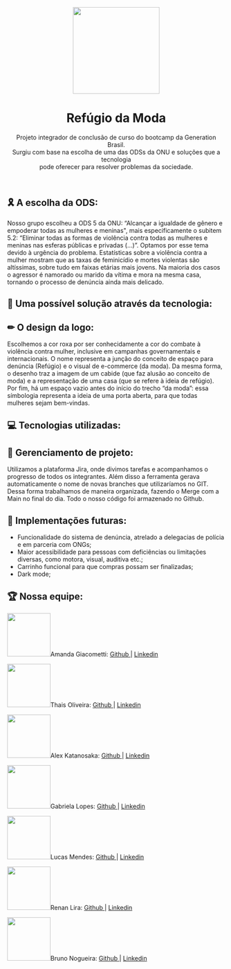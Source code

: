 
<div align="center" margin="200">
<img align="center" width="200" src="https://github.com/ManGiaco/BancoDeImagens/blob/main/Ref%C3%BAgio%20da%20Moda/%C3%8Dcones/Logo%20Ref%C3%BAgio.png?raw=true">
</div>
  
<h1 align="center"> <b> Refúgio da Moda </b> </h1>

<p align="center"> Projeto integrador de conclusão de curso do bootcamp da Generation Brasil. <br>  
Surgiu com base na escolha de uma das ODSs da ONU e soluções que a tecnologia <br>
pode oferecer para resolver problemas da sociedade. </p>
<br>

## 🎗 A escolha da ODS:  

Nosso grupo escolheu a ODS 5 da ONU: “Alcançar a igualdade de gênero e empoderar todas as mulheres e meninas", mais especificamente o subitem 5.2: “Eliminar todas as formas de violência contra todas as mulheres e meninas nas esferas públicas e privadas (...)”. Optamos por esse tema devido à urgência do problema. Estatísticas sobre a violência contra a mulher mostram que as taxas de feminicídio e mortes violentas são altíssimas, sobre tudo em faixas etárias mais jovens. Na maioria dos casos o agressor é namorado ou marido da vítima e mora na mesma casa, tornando o processo de denúncia ainda mais delicado.

## 🎇 Uma possível solução através da tecnologia: 

## ✏ O design da logo: 

Escolhemos a cor roxa por ser conhecidamente a cor do combate à violência contra mulher, inclusive em campanhas governamentais e internacionais. O nome representa a junção do conceito de espaço para denúncia (Refúgio) e o visual de e-commerce (da moda). Da mesma forma, o desenho traz a imagem de um cabide (que faz alusão ao conceito de moda) e a representação de uma casa (que se refere à ideia de refúgio). Por fim, há um espaço vazio antes do início do trecho “da moda”: essa símbologia representa a ideia de uma porta aberta, para que todas mulheres sejam bem-vindas. 
 
## 💻 Tecnologias utilizadas: 


## 🎯 Gerenciamento de projeto: 

Utilizamos a plataforma Jira, onde divimos tarefas e acompanhamos o progresso de todos os integrantes. Além disso a ferramenta gerava automaticamente o nome de novas branches que utilizaríamos no GIT. Dessa forma trabalhamos de maneira organizada, fazendo o Merge com a Main no final do dia. Todo o nosso código foi armazenado no Github.

## 🚀 Implementações futuras: 

- Funcionalidade do sistema de denúncia, atrelado a delegacias de polícia e em parceria com ONGs;
- Maior acessibilidade para pessoas com deficiências ou limitações diversas, como motora, visual, auditiva etc.; 
- Carrinho funcional para que compras possam ser finalizadas;
- Dark mode;

## 🏆 Nossa equipe: 

<img width="100" src="https://github.com/ManGiaco/BancoDeImagens/blob/main/Ref%C3%BAgio%20da%20Moda/Foto%20perfil%20nossas/IMG_20221002_020126_053-modified.png">Amanda Giacometti: <a target="_blank" href="https://github.com/ManGiaco"> Github </a> | <a target="_blank" href="https://www.linkedin.com/in/mangiaco/"> Linkedin </a><br>

<img width="100" src="https://github.com/ManGiaco/BancoDeImagens/blob/main/Ref%C3%BAgio%20da%20Moda/Foto%20perfil%20nossas/298663895_146012704439822_7409020663592854062_n-modified.png?raw=true">Thais Oliveira: <a target="_blank" href="https://github.com/"> Github </a> | <a target="_blank" href="https://www.linkedin.com/in/tha-oliveira/"> Linkedin </a><br>

<img width="100" src="https://github.com/ManGiaco/BancoDeImagens/blob/main/Ref%C3%BAgio%20da%20Moda/Foto%20perfil%20nossas/63432377-modified.png?raw=true">Alex Katanosaka: <a target="_blank" href="https://github.com/"> Github </a> | <a target="_blank" href="https://www.linkedin.com/in/"> Linkedin </a><br>

<img width="100" src="https://github.com/ManGiaco/BancoDeImagens/blob/main/Ref%C3%BAgio%20da%20Moda/Foto%20perfil%20nossas/100434262-modified.png?raw=true">Gabriela Lopes: <a target="_blank" href="https://github.com/"> Github </a> | <a target="_blank" href="https://www.linkedin.com/in/"> Linkedin </a><br>

<img width="100" src="https://github.com/ManGiaco/BancoDeImagens/blob/main/Ref%C3%BAgio%20da%20Moda/Foto%20perfil%20nossas/IMG_20220719_162118_411-modified.png?raw=true">Lucas Mendes: <a target="_blank" href="https://github.com/"> Github </a> | <a target="_blank" href="https://www.linkedin.com/in/"> Linkedin </a><br>

<img width="100" src="https://github.com/ManGiaco/BancoDeImagens/blob/main/Ref%C3%BAgio%20da%20Moda/Foto%20perfil%20nossas/308582988_3390127461313591_7390019217200723743_n-modified.png?raw=true">Renan Lira: <a target="_blank" href="https://github.com/"> Github </a> | <a target="_blank" href="https://www.linkedin.com/in/"> Linkedin </a><br>

<img width="100" src="https://github.com/ManGiaco/BancoDeImagens/blob/main/Ref%C3%BAgio%20da%20Moda/Foto%20perfil%20nossas/IMG_20220719_145342_358-modified.png?raw=true">Bruno Nogueira: <a target="_blank" href="https://github.com/"> Github </a> | <a target="_blank" href="https://www.linkedin.com/in/"> Linkedin </a><br>



